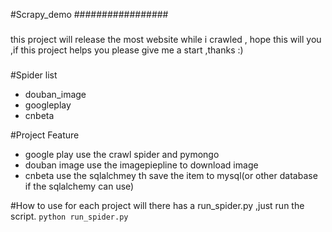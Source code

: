 #Scrapy_demo
#################

###
this project will release the most website while i crawled , hope this will you ,if this project helps you 
please give me a start ,thanks :)
###

 

#Spider list 

* douban_image
* googleplay
* cnbeta


#Project Feature 

* google play use the crawl spider and pymongo 
* douban image use the imagepiepline to download image 
* cnbeta use the sqlalchmey th save the item to mysql(or other database if the sqlalchemy can use)

#How to use 
for each project will there has a run_spider.py ,just run the script.
`
python run_spider.py
`
